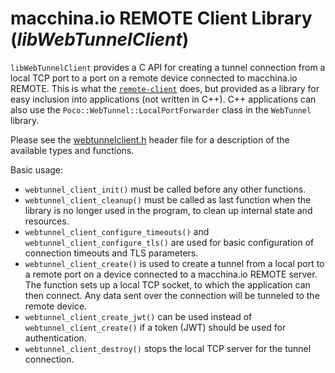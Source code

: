 # macchina.io REMOTE Client Library (*libWebTunnelClient*)

`libWebTunnelClient` provides a C API for creating a tunnel connection from
a local TCP port to a port on a remote device connected to macchina.io REMOTE.
This is what the [`remote-client`](../WebTunnelClient/README.md) does,
but provided as a library for easy inclusion into applications (not written in C++).
C++ applications can also use the `Poco::WebTunnel::LocalPortForwarder` class
in the `WebTunnel` library.

Please see the [webtunnelclient.h](include/webtunnelclient.h) header file for
a description of the available types and functions.

Basic usage:
  - `webtunnel_client_init()` must be called before any other functions.
  - `webtunnel_client_cleanup()` must be called as last function when the library
    is no longer used in the program, to clean up internal state and resources.
  - `webtunnel_client_configure_timeouts()` and `webtunnel_client_configure_tls()` are used
    for basic configuration of connection timeouts and TLS parameters.
  - `webtunnel_client_create()` is used to create a tunnel from a local port to a 
    remote port on a device connected to a macchina.io REMOTE server.
    The function sets up a local TCP socket, to which the application can
    then connect. Any data sent over the connection will be tunneled to the remote device.
  - `webtunnel_client_create_jwt()` can be used instead of `webtunnel_client_create()` if a token
    (JWT) should be used for authentication.
  - `webtunnel_client_destroy()` stops the local TCP server for the tunnel connection.
  
